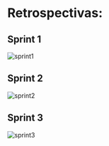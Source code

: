 # Retrospectivas:
## Sprint 1
![sprint1](https://i.imgur.com/Lfi8cE7.png)

## Sprint 2
![sprint2](https://i.imgur.com/e5Flq1z.png)

## Sprint 3 
![sprint3](https://i.imgur.com/6YVj7yM.png)